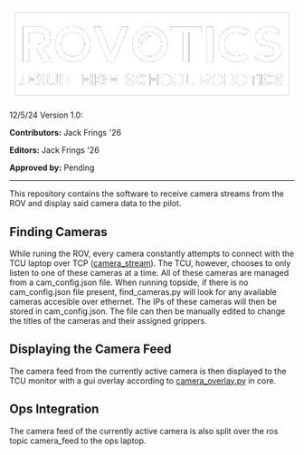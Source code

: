 ![Image](./img/logo.png)

12/5/24 Version 1.0:


**Contributors:** Jack Frings '26

**Editors:** Jack Frings '26 

**Approved by:** Pending

---
This repository contains the software to receive camera streams from the ROV and display said camera data to the pilot. 

## Finding Cameras
While runing the ROV, every camera constantly attempts to connect with the TCU laptop over TCP ([camera_stream](https://github.com/jhsrobo/camera_stream)). The TCU, however, chooses to only listen to one of these cameras at a time. All of these cameras are managed from a cam_config.json file. When running topside, if there is no cam_config.json file present, find_cameras.py will look for any available cameras accesible over ethernet. The IPs of these cameras will then be stored in cam_config.json. The file can then be manually edited to change the titles of the cameras and their assigned grippers.

## Displaying the Camera Feed 
The camera feed from the currently active camera is then displayed to the TCU monitor with a gui overlay according to [camera_overlay.py](https://github.com/jhsrobo/corews/blob/main/src/core/core_lib/camera_overlay.py) in core. 
## Ops Integration
The camera feed of the currently active camera is also split over the ros topic camera_feed to the ops laptop.
